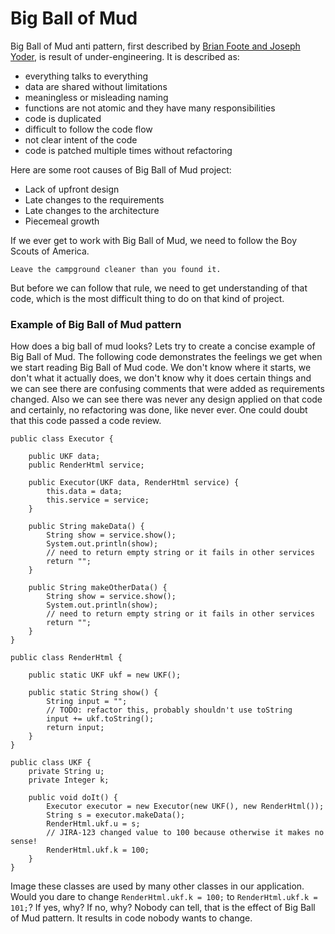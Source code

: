 # Big Ball of Mud

Big Ball of Mud anti pattern, first described by [Brian Foote and Joseph Yoder](https://en.wikipedia.org/wiki/Big_ball_of_mud), is result of under-engineering. It is described as:

* everything talks to everything
* data are shared without limitations
* meaningless or misleading naming
* functions are not atomic and they have many responsibilities
* code is duplicated
* difficult to follow the code flow
* not clear intent of the code
* code is patched multiple times without refactoring

Here are some root causes of Big Ball of Mud project:

* Lack of upfront design
* Late changes to the requirements
* Late changes to the architecture
* Piecemeal growth

If we ever get to work with Big Ball of Mud, we need to follow the Boy Scouts of America.

`Leave the campground cleaner than you found it.`

But before we can follow that rule, we need to get understanding of that code, which is the most difficult thing to do on that kind of project.

### Example of Big Ball of Mud pattern

How does a big ball of mud looks? Lets try to create a concise example of Big Ball of Mud. The following code demonstrates the  feelings we get when we start reading Big Ball of Mud code. We don't know where it starts, we don't what it actually does, we don't know why it does certain things and we can see there are confusing comments that were added as requirements changed. Also we can see there was never any design applied on that code and certainly, no refactoring was done, like never ever. One could doubt that this code passed a code review.

```
public class Executor {

    public UKF data;
    public RenderHtml service;

    public Executor(UKF data, RenderHtml service) {
        this.data = data;
        this.service = service;
    }

    public String makeData() {
        String show = service.show();
        System.out.println(show);
        // need to return empty string or it fails in other services
        return "";
    }

    public String makeOtherData() {
        String show = service.show();
        System.out.println(show);
        // need to return empty string or it fails in other services
        return "";
    }
}
```

```
public class RenderHtml {

    public static UKF ukf = new UKF();

    public static String show() {
        String input = "";
        // TODO: refactor this, probably shouldn't use toString
        input += ukf.toString();
        return input;
    }
}
```

```
public class UKF {
    private String u;
    private Integer k;

    public void doIt() {
        Executor executor = new Executor(new UKF(), new RenderHtml());
        String s = executor.makeData();
        RenderHtml.ukf.u = s;
        // JIRA-123 changed value to 100 because otherwise it makes no sense!
        RenderHtml.ukf.k = 100;
    }
}
```

Image these classes are used by many other classes in our application. Would you dare to change `RenderHtml.ukf.k = 100;` to `RenderHtml.ukf.k = 101;`? If yes, why? If no, why? Nobody can tell, that is the effect of Big Ball of Mud pattern. It results in code nobody wants to change.

